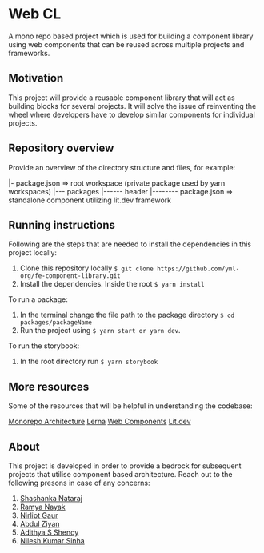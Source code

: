 # Web CL

A mono repo based project which is used for building a component library using web components that can be reused across multiple projects and frameworks.

## Motivation

This project will provide a reusable component library that will act as building blocks for several projects. It will solve the issue of reinventing the wheel where developers have to develop similar components for individual projects.

## Repository overview

Provide an overview of the directory structure and files, for example:

|- package.json => root workspace (private package used by yarn workspaces)
|--- packages
|------ header
|-------- package.json => standalone component utilizing lit.dev framework

## Running instructions

Following are the steps that are needed to install the dependencies in this project locally:

1. Clone this repository locally `$ git clone https://github.com/yml-org/fe-component-library.git`
2. Install the dependencies. Inside the root `$ yarn install`

To run a package:

1. In the terminal change the file path to the package directory `$ cd packages/packageName`
2. Run the project using `$ yarn start or yarn dev`.

To run the storybook:

1. In the root directory run `$ yarn storybook`

## More resources

Some of the resources that will be helpful in understanding the codebase:

[Monorepo Architecture](https://www.toptal.com/front-end/guide-to-monorepos)
[Lerna](https://lerna.js.org/docs/getting-started)
[Web Components](https://developer.mozilla.org/en-US/docs/Web/Web_Components)
[Lit.dev](https://lit.dev/docs/)

## About

This project is developed in order to provide a bedrock for subsequent projects that utilise component based architecture.
Reach out to the following presons in case of any concerns:

1. [Shashanka Nataraj](https://github.com/ShashankaNataraj)
2. [Ramya Nayak](https://github.com/Ramyarnayak)
3. [Nirlipt Gaur](https://github.com/ng22792yml)
4. [Abdul Ziyan](https://github.com/Ziyan7)
5. [Adithya S Shenoy](https://github.com/AadiShenoy)
6. [Nilesh Kumar Sinha](https://github.com/NileshSinhaYML)
